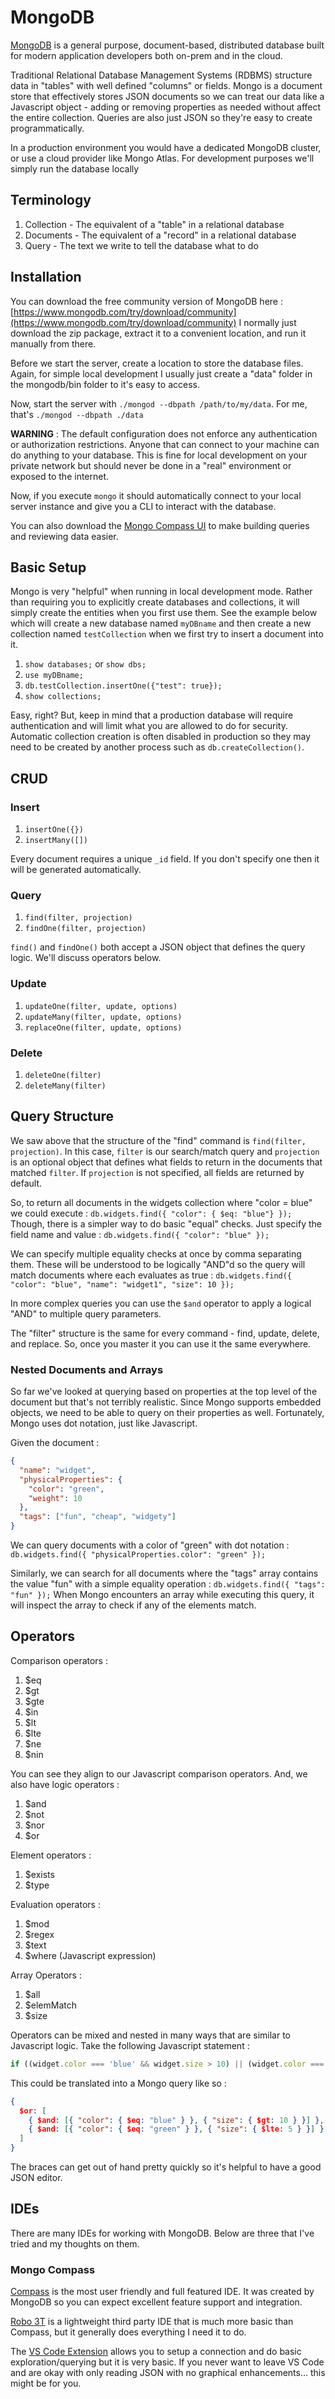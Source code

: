 # MongoDB
[MongoDB](https://www.mongodb.com/) is a general purpose, document-based, distributed database built for modern application developers both on-prem and in the cloud.

Traditional Relational Database Management Systems (RDBMS) structure data in "tables" with well defined "columns" or fields.  Mongo is a document store that effectively stores JSON documents so we can treat our data like a Javascript object - adding or removing properties as needed without affect the entire collection.  Queries are also just JSON so they're easy to create programmatically.

In a production environment you would have a dedicated MongoDB cluster, or use a cloud provider like Mongo Atlas.  For development purposes we'll simply run the database locally

## Terminology
1. Collection - The equivalent of a "table" in a relational database
2. Documents - The equivalent of a "record" in a relational database
3. Query - The text we write to tell the database what to do

## Installation
You can download the free community version of MongoDB here : [https://www.mongodb.com/try/download/community](https://www.mongodb.com/try/download/community)
I normally just download the zip package, extract it to a convenient location, and run it manually from there.

Before we start the server, create a location to store the database files.  Again, for simple local development I usually just create a "data" folder in the mongodb/bin folder to it's easy to access.

Now, start the server with `./mongod --dbpath /path/to/my/data`.  For me, that's `./mongod --dbpath ./data`

**WARNING** : The default configuration does not enforce any authentication or authorization restrictions.  Anyone that can connect to your machine can do anything to your database.  This is fine for local development on your private network but should never be done in a "real" environment or exposed to the internet.

Now, if you execute `mongo` it should automatically connect to your local server instance and give you a CLI to interact with the database.

You can also download the [Mongo Compass UI](https://www.mongodb.com/products/compass) to make building queries and reviewing data easier.

## Basic Setup
Mongo is very "helpful" when running in local development mode.  Rather than requiring you to explicitly create databases and collections, it will simply create the entities when you first use them.  See the example below which will create a new database named `myDBname` and then create a new collection named `testCollection` when we first try to insert a document into it.

1. `show databases;` or `show dbs;`
2. `use myDBname;`
3. `db.testCollection.insertOne({"test": true});`
4. `show collections;`

Easy, right?  But, keep in mind that a production database will require authentication and will limit what you are allowed to do for security.  Automatic collection creation is often disabled in production so they may need to be created by another process such as `db.createCollection()`.

## CRUD
### Insert
1. `insertOne({})`
2. `insertMany([])`

Every document requires a unique `_id` field.  If you don't specify one then it will be generated automatically.

### Query
1. `find(filter, projection)`
2. `findOne(filter, projection)`

`find()` and `findOne()` both accept a JSON object that defines the query logic.  We'll discuss operators below.
### Update
1. `updateOne(filter, update, options)`
2. `updateMany(filter, update, options)`
3. `replaceOne(filter, update, options)`

### Delete
1. `deleteOne(filter)`
2. `deleteMany(filter)`


## Query Structure
We saw above that the structure of the "find" command is `find(filter, projection)`.  In this case, `filter` is our search/match query and `projection` is an optional object that defines what fields to return in the documents that matched `filter`.  If `projection` is not specified, all fields are returned by default.

So, to return all documents in the widgets collection where "color = blue" we could execute : 
`db.widgets.find({ "color": { $eq: "blue"} });`
Though, there is a simpler way to do basic "equal" checks.  Just specify the field name and value : 
`db.widgets.find({ "color": "blue" });`

We can specify multiple equality checks at once by comma separating them.  These will be understood to be logically "AND"d so the query will match documents where each evaluates as true : 
`db.widgets.find({ "color": "blue", "name": "widget1", "size": 10 });`

In more complex queries you can use the `$and` operator to apply a logical "AND" to multiple query parameters.

The "filter" structure is the same for every command - find, update, delete, and replace.  So, once you master it you can use it the same everywhere.

### Nested Documents and Arrays
So far we've looked at querying based on properties at the top level of the document but that's not terribly realistic.  Since Mongo supports embedded objects, we need to be able to query on their properties as well.  Fortunately, Mongo uses dot notation, just like Javascript.

Given the document : 
```json
{
  "name": "widget",
  "physicalProperties": {
    "color": "green",
    "weight": 10
  },
  "tags": ["fun", "cheap", "widgety"]
}
```

We can query documents with a color of "green" with dot notation : 
`db.widgets.find({ "physicalProperties.color": "green" });`

Similarly, we can search for all documents where the "tags" array contains the value "fun" with a simple equality operation :
`db.widgets.find({ "tags": "fun" });`
When Mongo encounters an array while executing this query, it will inspect the array to check if any of the elements match.

## Operators
Comparison operators :
1. $eq
2. $gt
3. $gte
4. $in
5. $lt
6. $lte
7. $ne
8. $nin

You can see they align to our Javascript comparison operators.  And, we also have logic operators : 
1. $and
2. $not
3. $nor
4. $or

Element operators : 
1. $exists
2. $type

Evaluation operators : 
1. $mod
2. $regex
3. $text
4. $where (Javascript expression)

Array Operators : 
1. $all
2. $elemMatch
3. $size

Operators can be mixed and nested in many ways that are similar to Javascript logic.  Take the following Javascript statement : 
```javascript
if ((widget.color === 'blue' && widget.size > 10) || (widget.color === 'green' && widget.size <= 5))
```

This could be translated into a Mongo query like so : 
```json
{
  $or: [
    { $and: [{ "color": { $eq: "blue" } }, { "size": { $gt: 10 } }] },
    { $and: [{ "color": { $eq: "green" } }, { "size": { $lte: 5 } }] }
  ]
}
```
The braces can get out of hand pretty quickly so it's helpful to have a good JSON editor.

## IDEs
There are many IDEs for working with MongoDB.  Below are three that I've tried and my thoughts on them.

### Mongo Compass
[Compass](https://www.mongodb.com/products/compass) is the most user friendly and full featured IDE.  It was created by MongoDB so you can expect excellent feature support and integration.  

[Robo 3T](https://robomongo.org/) is a lightweight third party IDE that is much more basic than Compass, but it generally does everything I need it to do.

The [VS Code Extension](https://marketplace.visualstudio.com/items?itemName=mongodb.mongodb-vscode) allows you to setup a connection and do basic exploration/querying but it is very basic.  If you never want to leave VS Code and are okay with only reading JSON with no graphical enhancements... this might be for you.